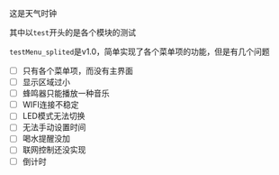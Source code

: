 这是天气时钟

其中以`test`开头的是各个模块的测试

`testMenu_splited`是v1.0，简单实现了各个菜单项的功能，但是有几个问题

- [ ] 只有各个菜单项，而没有主界面
- [ ] 显示区域过小
- [ ] 蜂鸣器只能播放一种音乐
- [ ] WIFI连接不稳定
- [ ] LED模式无法切换
- [ ] 无法手动设置时间
- [ ] 喝水提醒没加
- [ ] 联网控制还没实现
- [ ] 倒计时